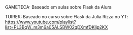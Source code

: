 GAMETECA: Baseado em aulas sobre Flask da Alura

TUIRER: Baseado no curso sobre Flask da Julia Rizza no YT: https://www.youtube.com/playlist?list=PL3BqW_m3m6a05ALSBW02qDXmfDKIip2KX
